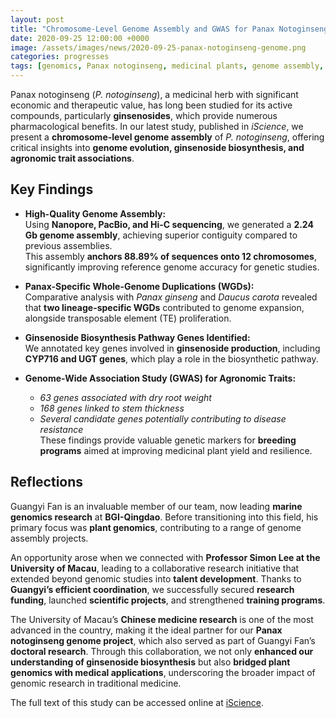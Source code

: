 ```yaml
---
layout: post
title: "Chromosome-Level Genome Assembly and GWAS for Panax Notoginseng"
date: 2020-09-25 12:00:00 +0000
image: /assets/images/news/2020-09-25-panax-notoginseng-genome.png
categories: progresses
tags: [genomics, Panax notoginseng, medicinal plants, genome assembly, GWAS]
---
```



Panax notoginseng (*P. notoginseng*), a medicinal herb with significant economic and therapeutic value, has long been studied for its active compounds, particularly **ginsenosides**, which provide numerous pharmacological benefits. In our latest study, published in *iScience*, we present a **chromosome-level genome assembly** of *P. notoginseng*, offering critical insights into **genome evolution, ginsenoside biosynthesis, and agronomic trait associations**.

## Key Findings  

- **High-Quality Genome Assembly:**  
  Using **Nanopore, PacBio, and Hi-C sequencing**, we generated a **2.24 Gb genome assembly**, achieving superior contiguity compared to previous assemblies.  
  This assembly **anchors 88.89% of sequences onto 12 chromosomes**, significantly improving reference genome accuracy for genetic studies.  

- **Panax-Specific Whole-Genome Duplications (WGDs):**  
  Comparative analysis with *Panax ginseng* and *Daucus carota* revealed that **two lineage-specific WGDs** contributed to genome expansion, alongside transposable element (TE) proliferation.  

- **Ginsenoside Biosynthesis Pathway Genes Identified:**  
  We annotated key genes involved in **ginsenoside production**, including **CYP716 and UGT genes**, which play a role in the biosynthetic pathway.  

- **Genome-Wide Association Study (GWAS) for Agronomic Traits:**  
  - *63 genes associated with dry root weight*  
  - *168 genes linked to stem thickness*  
  - *Several candidate genes potentially contributing to disease resistance*  
  These findings provide valuable genetic markers for **breeding programs** aimed at improving medicinal plant yield and resilience.  

## Reflections  

Guangyi Fan is an invaluable member of our team, now leading **marine genomics research** at **BGI-Qingdao**. Before transitioning into this field, his primary focus was **plant genomics**, contributing to a range of genome assembly projects.  

An opportunity arose when we connected with **Professor Simon Lee at the University of Macau**, leading to a collaborative research initiative that extended beyond genomic studies into **talent development**. Thanks to **Guangyi’s efficient coordination**, we successfully secured **research funding**, launched **scientific projects**, and strengthened **training programs**.  

The University of Macau’s **Chinese medicine research** is one of the most advanced in the country, making it the ideal partner for our **Panax notoginseng genome project**, which also served as part of Guangyi Fan’s **doctoral research**. Through this collaboration, we not only **enhanced our understanding of ginsenoside biosynthesis** but also **bridged plant genomics with medical applications**, underscoring the broader impact of genomic research in traditional medicine.

The full text of this study can be accessed online at [iScience](https://doi.org/10.1016/j.isci.2020.101538).